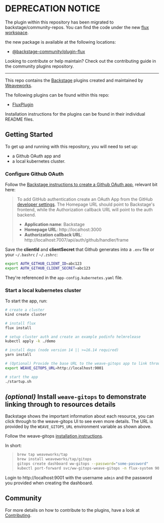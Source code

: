 # DEPRECATION NOTICE

The plugin within this repository has been migrated to backstage/community-repos. You can find the code under the new [flux workspace](https://github.com/backstage/community-plugins/tree/main/workspaces/flux).

the new package is available at the following locations:

* [@backstage-community/plugin-flux](https://www.npmjs.com/package/@backstage-community/plugin-flux)

Looking to contribute or help maintain? Check out the contributing guide in the community plugins repository.

---

This repo contains the [Backstage](https://backstage.io) plugins created and maintained by [Weaveworks](https://www.weave.works/).

The following plugins can be found within this repo:

- [FluxPlugin](https://github.com/weaveworks/weaveworks-backstage/blob/main/plugins/backstage-plugin-flux/)

Installation instructions for the plugins can be found in their individual README files.

## Getting Started

To get up and running with this repository, you will need to set up:

- a Github OAuth app and
- a local kubernetes cluster.

### Configure Github OAuth

Follow the [Backstage instructions to create a Github OAuth app](https://backstage.io/docs/auth/github/provider#create-an-oauth-app-on-github), relevant bit here:

> To add GitHub authentication create an OAuth App from the GitHub [developer settings](https://github.com/settings/developers). The Homepage URL should point to Backstage's frontend, while the Authorization callback URL will point to the auth backend.
>
> - **Application name**: Backstage
> - **Homepage URL**: http://localhost:3000
> - **Authorization callback URL**: http://localhost:7007/api/auth/github/handler/frame

Save the **clientId** and **clientSecret** that Github generates into a `.env` file or your `~/.bashrc` / `~/.zshrc`:

```bash
export AUTH_GITHUB_CLIENT_ID=abc123
export AUTH_GITHUB_CLIENT_SECRET=abc123
```

They're referenced in the `app-config.kubernetes.yaml` file.

### Start a local kubernetes cluster

To start the app, run:

```sh
# create a cluster
kind create cluster

# install flux
flux install

# setup cluster auth and create an example podinfo helmrelease
kubectl apply -k ./demo

# install deps (node version 14 || >=16.14 required)
yarn install

# (Optional) Provide the base URL to the weave-gitops app to link through from resources displayed in Backstage.
export WEAVE_GITOPS_URL=http://localhost:9001

# start the app
./startup.sh
```

## _(optional)_ Install `weave-gitops` to demonstrate linking through to resources details

Backstage shows the important information about each resource, you can click through to the weave-gitops UI to see even more details. The URL is provided by the `WEAVE_GITOPS_URL` environment variable as shown above.

Follow the weave-gitops [installation instructions](https://docs.gitops.weave.works/docs/next/open-source/getting-started/install-OSS/).

In short:

> ```sh
> brew tap weaveworks/tap
> brew install weaveworks/tap/gitops
> gitops create dashboard ww-gitops --password="some-password"
> kubectl port-forward svc/ww-gitops-weave-gitops -n flux-system 9001:9001
> ```

Login to http://localhost:9001 with the username `admin` and the password you provided when creating the dashboard.

## Community

For more details on how to contribute to the plugins, have a look at [Contributing](https://github.com/weaveworks/weaveworks-backstage/blob/main/CONTRIBUTING.md).
